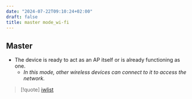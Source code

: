```yaml
---
date: "2024-07-22T09:10:24+02:00"
draft: false
title: master mode_wi-fi
---
```


## Master

-   The device is ready to act as an AP itself or is already functioning
    as one.
    -   *In this mode, other wireless devices can connect to it to
        access the network.*

> \[!quote\] [iwlist](/Notes/posts/Network/WI-FI/iwlist)
